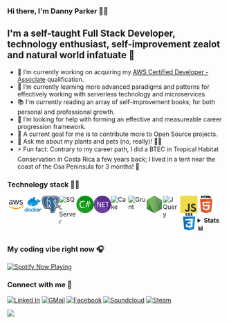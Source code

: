 ### Hi there, I'm Danny Parker 👋🤓

## I'm a self-taught Full Stack Developer, technology enthusiast, self-improvement zealot and natural world infatuate 🐢

- 🔭 I’m currently working on acquiring my [AWS Certified Developer - Associate](https://aws.amazon.com/certification/certified-developer-associate/) qualification.
- 🌱 I’m currently learning more advanced paradigms and patterns for effectively working with serverless technology and microservices.
- 📚 I'm currently reading an array of self-improvement books; for both personal and professional growth.
- 🤔 I’m looking for help with forming an effective and measureable career progression framework.
- 🥅 A current goal for me is to contribute more to Open Source projects.
- 💬 Ask me about my plants and pets (no, really)! 🌿🐍
- ⚡ Fun fact: Contrary to my career path, I did a BTEC in Tropical Habitat Conservation in Costa Rica a few years back; I lived in a tent near the coast of the Osa Peninsula for 3 months! 🌴

### Technology stack 👨‍💻

<img align="left" alt="AWS" title="AWS" width="40px" src="https://raw.githubusercontent.com/github/explore/fbceb94436312b6dacde68d122a5b9c7d11f9524/topics/aws/aws.png" />
<img align="left" alt="Docker" title="Docker" width="40px" src="https://raw.githubusercontent.com/github/explore/80688e429a7d4ef2fca1e82350fe8e3517d3494d/topics/docker/docker.png" />
<img align="left" alt="Postgres" title="PostgreSQL" width="40px" src="https://raw.githubusercontent.com/github/explore/80688e429a7d4ef2fca1e82350fe8e3517d3494d/topics/postgresql/postgresql.png" />
<img align="left" alt="SQL Server" title="SQL Server" width="40px" src="https://www.freeiconspng.com/uploads/sql-server-icon-png-1.png" />
<img align="left" alt="C Sharp" title="C#" width="40px" src="https://raw.githubusercontent.com/github/explore/80688e429a7d4ef2fca1e82350fe8e3517d3494d/topics/csharp/csharp.png" />
<img align="left" alt="Dot Net" title=".NET" width="40px" src="https://raw.githubusercontent.com/github/explore/93d8a67084f94b2a444e510199a6e7622e5b09a3/topics/dotnet/dotnet.png" />
<img align="left" alt="Cake" title="Cake (C# Make)" width="40px" src="https://avatars2.githubusercontent.com/u/7738262?s=400&v=4" />
<img align="left" alt="Grunt" title="Grunt" width="40px" src="https://camo.githubusercontent.com/2bcb3bd09e6bd9b04773d1e1d5e7ef052a697ee9babe022d8859e3c817aaa6d3/687474703a2f2f6772756e746a732e636f6d2f696d672f6772756e742d6c6f676f2d6e6f2d776f72646d61726b2e737667" />
<img align="left" alt="Node JS" title="NodeJS" width="40px" src="https://raw.githubusercontent.com/github/explore/80688e429a7d4ef2fca1e82350fe8e3517d3494d/topics/nodejs/nodejs.png" />
<img align="left" alt="J Query" title="JQuery" width="40px" src="https://miro.medium.com/max/800/0*g3ns8QALNBBH7CBA." />
<img align="left" alt="Java Script" title="JavaScript" width="40px" src="https://raw.githubusercontent.com/github/explore/80688e429a7d4ef2fca1e82350fe8e3517d3494d/topics/javascript/javascript.png" />
<img align="left" alt="HTML" title="HTML" width="40px" src="https://raw.githubusercontent.com/github/explore/80688e429a7d4ef2fca1e82350fe8e3517d3494d/topics/html/html.png" />
<img align="left" alt="CSS" title="CSS" width="40px" src="https://raw.githubusercontent.com/github/explore/80688e429a7d4ef2fca1e82350fe8e3517d3494d/topics/css/css.png" />

<br/><br/>
<details>	
  <summary><b>Stats 📊</b></summary>

<img height="180em" src="https://github-readme-stats.vercel.app/api?username=Danny-UKDM&hide_border=true&show_icons=true&count_private=true&langs_count=10&theme=vue&custom_title=Github" />
<img height="180em" src="https://github-readme-stats.vercel.app/api/top-langs/?username=Danny-UKDM&hide_border=true&count_private=true&theme=vue&langs_count=10&layout=compact&hide=css&custom_title=Languages"/>
</details>

### My coding vibe right now 🎧

[<img src="https://novatorem.danny-ukdm.vercel.app/api/spotify" alt="Spotify Now Playing" width="350" />](https://open.spotify.com/user/1134053152)

### Connect with me 🔗

[<img src="https://img.shields.io/badge/linkedin-%230077B5.svg?&style=for-the-badge&logo=linkedin&logoColor=white" alt="Linked In" />](https://www.linkedin.com/in/danny-parker-264aa210a/) [<img src="https://img.shields.io/badge/gmail-D14836?&style=for-the-badge&logo=gmail&logoColor=white" alt="GMail" />](mailto:danny.ukdm@gmail.com) [<img src="https://img.shields.io/badge/facebook-%231877F2.svg?&style=for-the-badge&logo=facebook&logoColor=white" alt="Facebook" />](https://www.facebook.com/panny.darker) [<img src="https://img.shields.io/badge/soundcloud-FF3300?logo=soundcloud&logoColor=white&style=for-the-badge" alt="Soundcloud" />](https://soundcloud.com/im-tiny-rick) [<img src="https://img.shields.io/badge/Steam-%23000000.svg?&style=for-the-badge&logo=steam&logoColor=white" alt="Steam" />](https://steamcommunity.com/profiles/76561198084988343/)

![](https://hit.yhype.me/github/profile?user_id=16237974)

